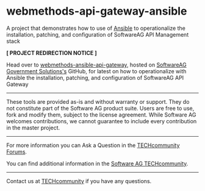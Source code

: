 # webmethods-api-gateway-ansible

A project that demonstrates how to use of [Ansible](https://github.com/ansible/ansible) to operationalize the installation, patching, and configuration of SoftwareAG API Management stack

**[ PROJECT REDIRECTION NOTICE ]**

Head over to [webmethods-ansible-api-gateway](https://github.com/softwareag-government-solutions/webmethods-ansible-api-gateway), hosted on [SoftwareAG Government Solutions's](https://www.softwareaggov.com) GitHub, for latest on how to operationalize with Ansible the installation, patching, and configuration of SoftwareAG API Gateway

______________________
These tools are provided as-is and without warranty or support. They do not constitute part of the Software AG product suite. Users are free to use, fork and modify them, subject to the license agreement. While Software AG welcomes contributions, we cannot guarantee to include every contribution in the master project.
_____________
For more information you can Ask a Question in the [TECHcommunity Forums](http://tech.forums.softwareag.com/techjforum/forums/list.page?product=webmethods).

You can find additional information in the [Software AG TECHcommunity](http://techcommunity.softwareag.com/home/-/product/name/webmethods).
_____________
Contact us at [TECHcommunity](mailto:technologycommunity@softwareag.com?subject=Github/SoftwareAG) if you have any questions.
